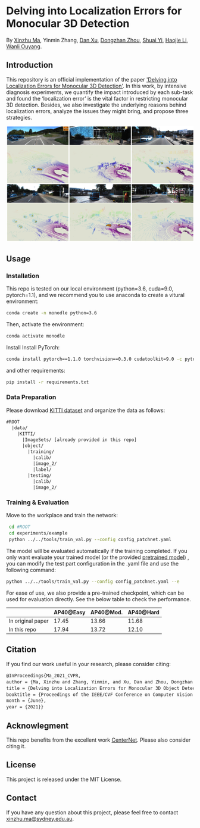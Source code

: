 # Delving into Localization Errors for Monocular 3D Detection

By [Xinzhu Ma](https://scholar.google.com/citations?user=8PuKa_8AAAAJ), Yinmin Zhang, [Dan Xu](https://www.danxurgb.net/), [Dongzhan Zhou](https://scholar.google.com/citations?user=Ox6SxpoAAAAJ), [Shuai Yi](https://scholar.google.com/citations?user=afbbNmwAAAAJ), [Haojie Li](https://scholar.google.com/citations?user=pMnlgVMAAAAJ), [Wanli Ouyang](https://wlouyang.github.io/).


## Introduction

This repository is an official implementation of the paper ['Delving into Localization Errors for Monocular 3D Detection'](https://arxiv.org/abs/2103.16237). In this work, by intensive diagnosis experiments, we quantify the impact introduced by each sub-task and found the ‘localization error’ is the vital factor in restricting monocular 3D detection. Besides, we also investigate the underlying reasons behind localization errors, analyze the issues they might bring, and propose three strategies. 

<img src="resources/example.jpg" alt="vis" style="zoom:50%;" />




## Usage

### Installation
This repo is tested on our local environment (python=3.6, cuda=9.0, pytorch=1.1), and we recommend you to use anaconda to create a vitural environment:

```bash
conda create -n monodle python=3.6
```
Then, activate the environment:
```bash
conda activate monodle
```

Install  Install PyTorch:

```bash
conda install pytorch==1.1.0 torchvision==0.3.0 cudatoolkit=9.0 -c pytorch
```

and other  requirements:
```bash
pip install -r requirements.txt
```

### Data Preparation
Please download [KITTI dataset](http://www.cvlibs.net/datasets/kitti/eval_object.php?obj_benchmark=3d) and organize the data as follows:

```
#ROOT
  |data/
    |KITTI/
      |ImageSets/ [already provided in this repo]
      |object/			
        |training/
          |calib/
          |image_2/
          |label/
        |testing/
          |calib/
          |image_2/
```

### Training & Evaluation

Move to the workplace and train the network:

```sh
 cd #ROOT
 cd experiments/example
 python ../../tools/train_val.py --config config_patchnet.yaml
```
The model will be evaluated automatically if the training completed. If you only want evaluate your trained model (or the provided [pretrained model](https://drive.google.com/file/d/1jaGdvu_XFn5woX0eJ5I2R6wIcBLVMJV6/view?usp=sharing)) , you can modify the test part configuration in the .yaml file and use the following command:

```sh
python ../../tools/train_val.py --config config_patchnet.yaml --e
```

For ease of use, we also provide a pre-trained checkpoint, which can be used for evaluation directly. See the below table to check the performance.

|                   | AP40@Easy | AP40@Mod. | AP40@Hard |
| ----------------- | --------- | --------- | --------- |
| In original paper | 17.45     | 13.66     | 11.68     |
| In this repo      | 17.94     | 13.72     | 12.10     |

## Citation

If you find our work useful in your research, please consider citing:

```latex
@InProceedings{Ma_2021_CVPR,
author = {Ma, Xinzhu and Zhang, Yinmin, and Xu, Dan and Zhou, Dongzhan and Yi, Shuai and Li, Haojie and Ouyang, Wanli},
title = {Delving into Localization Errors for Monocular 3D Object Detection},
booktitle = {Proceedings of the IEEE/CVF Conference on Computer Vision and Pattern Recognition (CVPR)},
month = {June},
year = {2021}}
```

## Acknowlegment

This repo benefits from the excellent work [CenterNet](https://github.com/xingyizhou/CenterNet). Please also consider citing it.

## License

This project is released under the MIT License.

## Contact

If you have any question about this project, please feel free to contact xinzhu.ma@sydney.edu.au.

